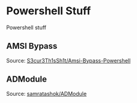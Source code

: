 # Powershell Stuff
Powershell stuff

## AMSI Bypass
Source: [S3cur3Th1sSh1t/Amsi-Bypass-Powershell](https://github.com/S3cur3Th1sSh1t/Amsi-Bypass-Powershell)


## ADModule 
Source: [samratashok/ADModule](https://github.com/samratashok/ADModule)

